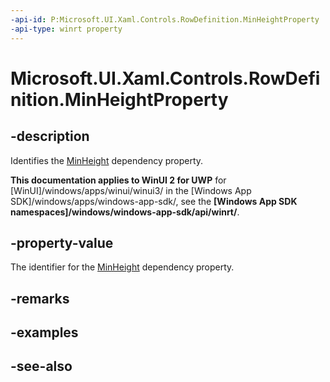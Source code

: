 ```yaml
---
-api-id: P:Microsoft.UI.Xaml.Controls.RowDefinition.MinHeightProperty
-api-type: winrt property
---
```


<!-- Property syntax
public Windows.UI.Xaml.DependencyProperty MinHeightProperty { get; }
-->

# Microsoft.UI.Xaml.Controls.RowDefinition.MinHeightProperty

## -description
Identifies the [MinHeight](rowdefinition_minheight.md) dependency property.

**This documentation applies to WinUI 2 for UWP** for [WinUI]/windows/apps/winui/winui3/ in the [Windows App SDK]/windows/apps/windows-app-sdk/, see the **[Windows App SDK namespaces]/windows/windows-app-sdk/api/winrt/**.

## -property-value
The identifier for the [MinHeight](rowdefinition_minheight.md) dependency property.

## -remarks

## -examples

## -see-also
